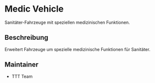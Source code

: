 # Medic Vehicle

Sanitäter-Fahrzeuge mit speziellen medizinischen Funktionen.

## Beschreibung

Erweitert Fahrzeuge um spezielle medizinische Funktionen für Sanitäter.

## Maintainer

- TTT Team

